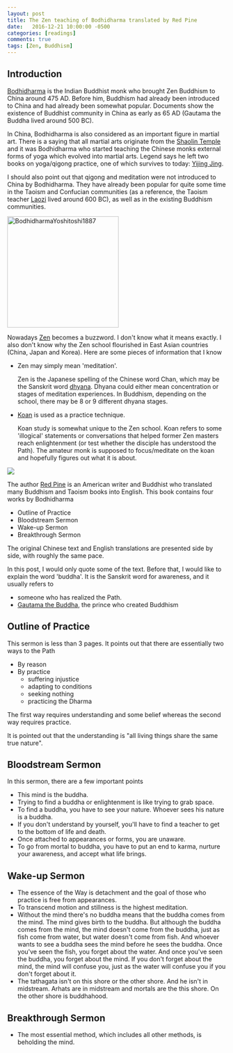 ```yaml
---
layout: post
title: The Zen teaching of Bodhidharma translated by Red Pine
date:   2016-12-21 10:00:00 -0500
categories: [readings]
comments: true
tags: [Zen, Buddhism]
---
```


## Introduction 

[Bodhidharma](https://en.wikipedia.org/wiki/Bodhidharma) is the Indian Buddhist monk who brought Zen Buddhism to China around 475 AD.
Before him, Buddhism had already been introduced to China and had already been somewhat popular.
Documents show the existence of Buddhist community in China as early as 
65 AD (Gautama the Buddha lived around 500 BC). 

In China, Bodhidharma is also considered as an important figure in martial art.
There is a saying that all martial arts originate from the [Shaolin Temple](https://en.wikipedia.org/wiki/Shaolin_Monastery) and it was Bodhidharma who 
started teaching the Chinese monks external forms of yoga which evolved into 
martial arts. Legend says he left two books on yoga/qigong practice,
one of which survives to today: [Yijing Jing](https://en.wikipedia.org/wiki/Yijin_Jing).

I should also point out that qigong and meditation were not introduced to China
by Bodhidharma. They have already been popular for quite some time
in the Taoism and Confucian communities (as a reference, the Taoism teacher 
[Laozi](https://en.wikipedia.org/wiki/Laozi) lived around 600 BC), as well as in the existing Buddhism communities.

<a title="Tsukioka Yoshitoshi [Public domain], via Wikimedia Commons" href="https://commons.wikimedia.org/wiki/File%3ABodhidharmaYoshitoshi1887.jpg"><img width="256" alt="BodhidharmaYoshitoshi1887" src="https://upload.wikimedia.org/wikipedia/commons/thumb/a/a2/BodhidharmaYoshitoshi1887.jpg/256px-BodhidharmaYoshitoshi1887.jpg"/></a>

Nowadays [Zen](https://en.wikipedia.org/wiki/Zen) becomes a buzzword.
I don't know what it means exactly. I also don't know why the Zen school flourished in East Asian countries (China, Japan and Korea).
Here are some pieces of information that I know

* Zen may simply mean 'meditation'. 

    Zen is the Japanese spelling of the Chinese word Chan, which may be the Sanskrit word [dhyana](https://en.wikipedia.org/wiki/Dhy%C4%81na_in_Buddhism). Dhyana could either mean concentration or stages of meditation experiences. In Buddhism, depending on the school, there may be 8 or 9 different dhyana stages.

* [Koan](https://en.wikipedia.org/wiki/Kōan) is used as a practice technique.

    Koan study is somewhat unique to the Zen school. Koan refers to some 'illogical' statements or conversations that helped former Zen masters reach enlightenment (or test whether the disciple has understood the Path). The amateur monk is supposed to focus/meditate on the koan and hopefully figures out what it is about. 

<a href="https://www.amazon.com/gp/product/0865473994/ref=as_li_tl?ie=UTF8&camp=1789&creative=9325&creativeASIN=0865473994&linkCode={{linkCode}}&tag=nosarthur2016-20&linkId={{link_id}}" target="_blank"><img border="0" src="//ws-na.amazon-adsystem.com/widgets/q?_encoding=UTF8&MarketPlace=US&ASIN=0865473994&ServiceVersion=20070822&ID=AsinImage&WS=1&Format=_SL250_&tag=nosarthur2016-20" ></a><img src="//ir-na.amazon-adsystem.com/e/ir?t=nosarthur2016-20&l=am2&o=1&a=0865473994" width="1" height="1" border="0" alt="" style="border:none !important; margin:0px !important;" />

The author [Red Pine](https://en.wikipedia.org/wiki/Red_Pine_(author)) is
an American writer and Buddhist who translated many Buddhism and Taoism books into English.
This book contains four works by Bodhidharma

* Outline of Practice
* Bloodstream Sermon
* Wake-up Sermon
* Breakthrough Sermon

The original Chinese text and English translations are presented side by side,
with roughly the same pace.

In this post, I would only quote some of the text.
Before that, I would like to explain the word 'buddha'.
It is the Sanskrit word for awareness, and it usually refers to 

* someone who has realized the Path. 
* [Gautama the Buddha](https://en.wikipedia.org/wiki/Gautama_Buddha), the prince who created Buddhism 

## Outline of Practice

This sermon is less than 3 pages. It points out that there are essentially two ways to the Path

* By reason
* By practice
    * suffering injustice 
    * adapting to conditions
    * seeking nothing
    * practicing the Dharma

The first way requires understanding and some belief
whereas the second way requires practice. 

It is pointed out that the understanding is "all living things share the same true nature".

## Bloodstream Sermon

In this sermon, there are a few important points

* This mind is the buddha.
* Trying to find a buddha or enlightenment is like trying to grab space.
* To find a buddha, you have to see your nature. Whoever sees his nature is a buddha.
* If you don't understand by yourself, you'll have to find a teacher to get to the bottom of life and death.
* Once attached to appearances or forms, you are unaware.
* To go from mortal to buddha, you have to put an end to karma, nurture your awareness, and accept what life brings.

## Wake-up Sermon

* The essence of the Way is detachment and the goal of those who practice is free from appearances.
* To transcend motion and stillness is the highest meditation.
* Without the mind there's no buddha means that the buddha comes from the mind. The mind gives birth to the buddha. But although the buddha comes from the mind, the mind doesn't come from the buddha, just as fish come from water, but water doesn't come from fish. And whoever wants to see a buddha sees the mind before he sees the buddha. Once you've seen the fish, you forget about the water. And once you've seen the buddha, you forget about the mind. If you don't forget about the mind, the mind will confuse you, just as the water will confuse you if you don't forget about it.
* The tathagata isn't on this shore or the other shore. And he isn't in midstream. Arhats are in midstream and mortals are the this shore. On the other shore is buddhahood.

## Breakthrough Sermon

* The most essential method, which includes all other methods, is beholding the mind.


